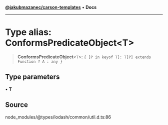 [**@jakubmazanec/carson-templates**](../../../README.md) • **Docs**

---

# Type alias: ConformsPredicateObject\<T\>

> **ConformsPredicateObject**\<`T`\>: `{ [P in keyof T]: T[P] extends Function ? A : any }`

## Type parameters

• **T**

## Source

node_modules/@types/lodash/common/util.d.ts:86
